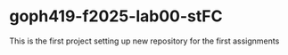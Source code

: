 # goph419-f2025-lab00-stFC
  This is the first project setting up new repository for the first assignments
